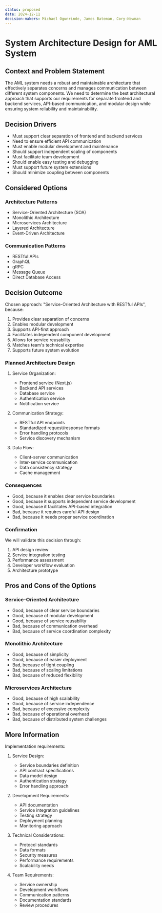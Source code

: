 ```yaml
---
status: proposed
date: 2024-12-11
decision-makers: Michael Ogunrinde, James Bateman, Cory-Newman
---
```


# System Architecture Design for AML System

## Context and Problem Statement

The AML system needs a robust and maintainable architecture that effectively separates concerns and manages communication between different system components. We need to determine the best architectural approach that supports our requirements for separate frontend and backend services, API-based communication, and modular design while ensuring system reliability and maintainability.

## Decision Drivers

* Must support clear separation of frontend and backend services
* Need to ensure efficient API communication
* Must enable modular development and maintenance
* Should support independent scaling of components
* Must facilitate team development
* Should enable easy testing and debugging
* Must support future system extensions
* Should minimize coupling between components

## Considered Options

### Architecture Patterns

* Service-Oriented Architecture (SOA)
* Monolithic Architecture
* Microservices Architecture
* Layered Architecture
* Event-Driven Architecture

### Communication Patterns

* RESTful APIs
* GraphQL
* gRPC
* Message Queue
* Direct Database Access

## Decision Outcome

Chosen approach: "Service-Oriented Architecture with RESTful APIs", because:

1. Provides clear separation of concerns
2. Enables modular development
3. Supports API-first approach
4. Facilitates independent component development
5. Allows for service reusability
6. Matches team's technical expertise
7. Supports future system evolution

### Planned Architecture Design

1. Service Organization:
   * Frontend service (Next.js)
   * Backend API services
   * Database service
   * Authentication service
   * Notification service

2. Communication Strategy:
   * RESTful API endpoints
   * Standardized request/response formats
   * Error handling protocols
   * Service discovery mechanism

3. Data Flow:
   * Client-server communication
   * Inter-service communication
   * Data consistency strategy
   * Cache management

### Consequences

* Good, because it enables clear service boundaries
* Good, because it supports independent service development
* Good, because it facilitates API-based integration
* Bad, because it requires careful API design
* Bad, because it needs proper service coordination

### Confirmation

We will validate this decision through:

1. API design review
2. Service integration testing
3. Performance assessment
4. Developer workflow evaluation
5. Architecture prototype

## Pros and Cons of the Options

### Service-Oriented Architecture

* Good, because of clear service boundaries
* Good, because of modular development
* Good, because of service reusability
* Bad, because of communication overhead
* Bad, because of service coordination complexity

### Monolithic Architecture

* Good, because of simplicity
* Good, because of easier deployment
* Bad, because of tight coupling
* Bad, because of scaling limitations
* Bad, because of reduced flexibility

### Microservices Architecture

* Good, because of high scalability
* Good, because of service independence
* Bad, because of excessive complexity
* Bad, because of operational overhead
* Bad, because of distributed system challenges

## More Information

Implementation requirements:

1. Service Design:
   * Service boundaries definition
   * API contract specifications
   * Data model design
   * Authentication strategy
   * Error handling approach

2. Development Requirements:
   * API documentation
   * Service integration guidelines
   * Testing strategy
   * Deployment planning
   * Monitoring approach

3. Technical Considerations:
   * Protocol standards
   * Data formats
   * Security measures
   * Performance requirements
   * Scalability needs

4. Team Requirements:
   * Service ownership
   * Development workflows
   * Communication patterns
   * Documentation standards
   * Review procedures
